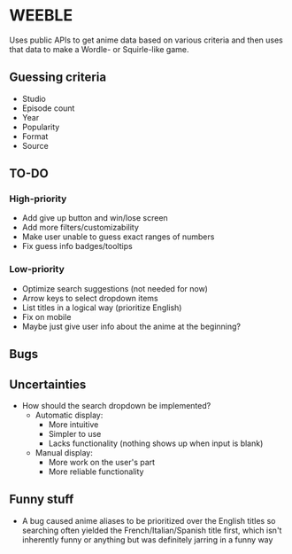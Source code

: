 # WEEBLE

Uses public APIs to get anime data based on various criteria and then uses that
data to make a Wordle- or Squirle-like game.

## Guessing criteria

- Studio
- Episode count
- Year
- Popularity
- Format
- Source

## TO-DO

### High-priority

- Add give up button and win/lose screen
- Add more filters/customizability
- Make user unable to guess exact ranges of numbers
- Fix guess info badges/tooltips

### Low-priority

- Optimize search suggestions (not needed for now)
- Arrow keys to select dropdown items
- List titles in a logical way (prioritize English)
- Fix on mobile
- Maybe just give user info about the anime at the beginning?

## Bugs

## Uncertainties

- How should the search dropdown be implemented?
  - Automatic display:
    - More intuitive
    - Simpler to use
    - Lacks functionality (nothing shows up when input is blank)
  - Manual display:
    - More work on the user's part
    - More reliable functionality

## Funny stuff

- A bug caused anime aliases to be prioritized over the English titles so
  searching often yielded the French/Italian/Spanish title first, which isn't
  inherently funny or anything but was definitely jarring in a funny way
